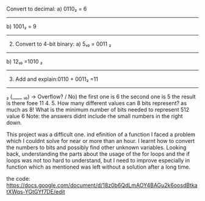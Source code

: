 Convert to decimal:
a) 0110₂ = 6
___
b) 1001₂ = 9
___
2. Convert to 4-bit binary:
a) 5₁₀ = 0011
₂
____
b) 12₁₀ =1010
₂
____
3. Add and explain:0110 + 0011₂ =11
____
₂ (____
₁₀) → Overflow?  / No)
the first one is 6 the second one is 5 the result is there foee 11
4. 5. How many different values can 8 bits represent?
as much as 8!
What is the minimum number of bits needed to represent 512 value
6
Note: the answers didnt include rhe small numbers in the right down.

This project was a difficult one. ind efinition of a function I faced a problem which I couldnt solve for near or more than an hour. I learnt how to convert the numbers to bits and possibly find other unknown variables. Looking back, understanding the parts about the usage of the for loops and the if loops was not too hard to understand, but I need to improve especially in function which as mentioned was left without a solution after a long time.

the code: https://docs.google.com/document/d/18z0b6QdLmAOY4BAGu2k6oosdBtkatXWqs-YGtGYf7DE/edit
